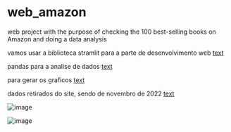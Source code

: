 # web_amazon
web project with the purpose of checking the 100 best-selling books on Amazon and doing a data analysis

vamos usar a biblioteca stramlit para a parte de desenvolvimento web
[text](https://streamlit.io/)

pandas para a analise de dados
[text](https://pandas.pydata.org/)

para gerar os graficos
[text](https://plotly.com/)

dados retirados do site, sendo de novembro de 2022
[text](https://www.kaggle.com/datasets/anshtanwar/top-200-trending-books-with-reviews?resource=download)


![image](https://github.com/user-attachments/assets/2a400530-593b-4da5-8402-eaf52aa29ad1)


![image](https://github.com/user-attachments/assets/b36b0954-a47e-49b1-bd0d-fb1a34ad173a)
